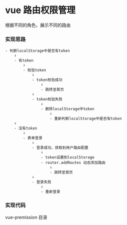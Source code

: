 # vue 路由权限管理
根据不同的角色，展示不同的路由

### 实现思路

	- 判断localStorage中是否有token
		↓
		- 有token
			↓
			- 校验token
				↓
				- token校验成功
					↓
					- 跳转至首页
				↓
				- token校验失败
					↓
					- 删除localStorage中token
						↓
						- 重新判断localStorage中是否有token
		↓
		- 没有token
			↓
			- 表单登录
				↓
				- 登录成功，获取到用户路由配置
					↓
					- token设置到localStorage
					- router.addRoutes 动态添加路由
						↓
						- 跳转至首页
				↓
				- 登录失败
					↓
					- 重新登录

### 实现代码

vue-premission 目录